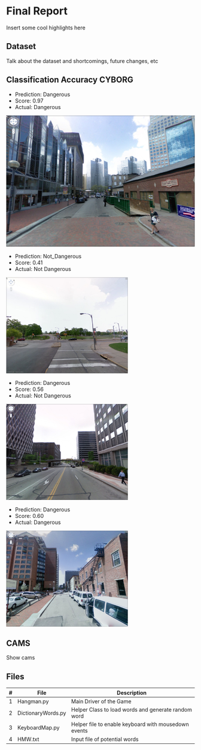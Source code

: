 # Final Report
Insert some cool highlights here

## Dataset 
Talk about the dataset and shortcomings, future changes, etc

## Classification Accuracy CYBORG
 - Prediction: Dangerous
 - Score: 0.97
 - Actual: Dangerous
<img src="https://github.com/Byron-Dowling/Assets/blob/main/Driving_Test_Data/000160_2.jpg" width = "550" height = "350"/>

 - Prediction: Not_Dangerous
 - Score: 0.41
 - Actual: Not Dangerous
<img src="https://github.com/Byron-Dowling/Assets/blob/main/Driving_Test_Data/000004_2.jpg" width = "325" height = "256"/>

 - Prediction: Dangerous
 - Score: 0.56
 - Actual: Not Dangerous
<img src="https://github.com/Byron-Dowling/Assets/blob/main/Driving_Test_Data/000015_2.jpg" width = "325" height = "256"/>

 - Prediction: Dangerous
 - Score: 0.60
 - Actual: Dangerous
<img src="https://github.com/Byron-Dowling/Assets/blob/main/Driving_Test_Data/000052_2.jpg" width = "325" height = "256"/>

## CAMS
Show cams

## Files
|   #    | File                    | Description                                          |
| :---:  | ----------------------- | ---------------------------------------------------- |
|   1    | Hangman.py              | Main Driver of the Game                              |
|   2    | DictionaryWords.py      | Helper Class to load words and generate random word  |
|   3    | KeyboardMap.py          | Helper file to enable keyboard with mousedown events |
|   4    | HMW.txt                 | Input file of potential words                        |
